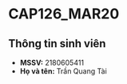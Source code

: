 # CAP126_MAR20

## Thông tin sinh viên  
- **MSSV:** 2180605411  
- **Họ và tên:** Trần Quang Tài  
